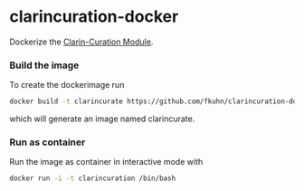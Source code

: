 # clarincuration-docker
Dockerize the [Clarin-Curation Module](https://github.com/clarin-eric/clarin-curation-module).

### Build the image
To create the dockerimage run

```bash
docker build -t clarincurate https://github.com/fkuhn/clarincuration-docker
```
which will generate an image named clarincurate.


### Run as container
Run the image as container  in interactive mode with

```bash
docker run -i -t clarincuration /bin/bash
```
